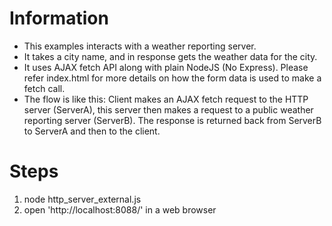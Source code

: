 # Information
- This examples interacts with a weather reporting server. 
- It takes a city name, and in response gets the weather data for the city.
- It uses AJAX fetch API along with plain NodeJS (No Express). Please refer index.html for more details on how the form data is used to make a fetch call.
- The flow is like this: Client makes an AJAX fetch request to the HTTP server (ServerA), this server then makes a request to a public weather reporting server (ServerB). The response is returned back from ServerB to ServerA and then to the client.

# Steps
1. node http_server_external.js
2. open 'http://localhost:8088/' in a web browser